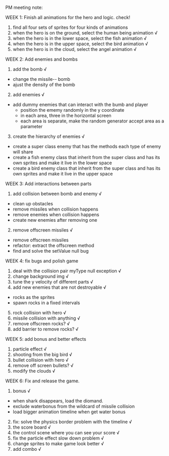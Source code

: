 PM meeting note:

WEEK 1: Finish all animations for the hero and logic. check!

1. find all four sets of sprites for four kinds of animations
2. when the hero is on the ground, select the human being animation  √
3. when the hero is in the lower space, select the fish animation    √
4. when the hero is in the upper space, select the bird animation    √
5. when the hero is in the cloud, select the angel animation         √

WEEK 2: Add enemies and bombs

1. add the bomb                        √
* change the missile-- bomb
* ajust the density of the bomb

2. add enemies                         √
* add dummy enemies that can interact with the bumb and player 
  * position the ememy randomly in the y coordinate
  * in each area, three in the horizontal screen
  * each area is separate, make the random generator accept area as a parameter

3. create the hierarchy of enemies    √
  * create a super class enemy that has the methods each type of enemy will share
  * create a fish enemy class that inherit from the super class and has its own sprites and make it live in the lower space
  * create a bird enemy class that inherit from the super class and has its own sprites and make it live in the upper space


WEEK 3: Add interactions between parts

1. add collision between bomb and enemy   √
  * clean up obstacles
  * remove missiles when collision happens
  * remove enemies when collision happens
  * create new enemies after removing one
2. remove offscreen missiles              √
  * remove offscreen missiles
  * refactor: extract the offscreen method
  * find and solve the setValue null bug


WEEK 4: fix bugs and polish game

1. deal with the collision pair myType null exception √
2. change background img √
3. tune the y velocity of different parts √
4. add new enemies that are not destroyable √
  * rocks as the sprites 
  * spawn rocks in a fixed intervals
5. rock collision with hero √
6. missile collision with anything √
7. remove offscreen rocks? √
8. add barrier to remove rocks?  √

WEEK 5: add bonus and better effects

1. particle effect              √
2. shooting from the big bird   √
3. bullet collision with hero   √
4. remove off screen bullets?   √
5. modify the clouds            √

WEEK 6: Fix and release the game.

1. bonus                                                      √
  * when shark disappears, load the diomand. 
  * exclude waterbonus from the wildcard of missile collision    
  * load bigger animation timeline when get water bonus
2. fix: solve the physics border problem with the timeline    √
3. the score board                                            √
4. the control scene where you can see your score             √
5. fix the particle effect slow down problem                  √
6. change sprites to make game look better                    √
7. add combo                                                  √





